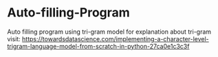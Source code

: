 # Auto-filling-Program
Auto filling program using tri-gram model
for explanation about tri-gram visit: https://towardsdatascience.com/implementing-a-character-level-trigram-language-model-from-scratch-in-python-27ca0e1c3c3f
